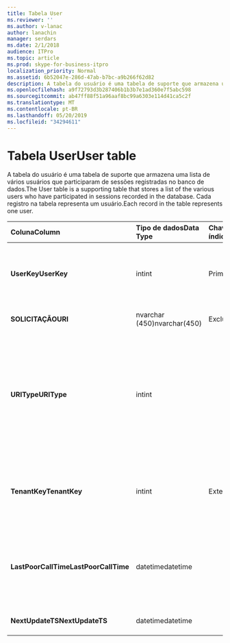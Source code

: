 ```yaml
---
title: Tabela User
ms.reviewer: ''
ms.author: v-lanac
author: lanachin
manager: serdars
ms.date: 2/1/2018
audience: ITPro
ms.topic: article
ms.prod: skype-for-business-itpro
localization_priority: Normal
ms.assetid: 6b52047e-286d-47ab-b7bc-a9b266f62d82
description: A tabela do usuário é uma tabela de suporte que armazena uma lista de vários usuários que participaram de sessões registradas no banco de dados. Cada registro na tabela representa um usuário.
ms.openlocfilehash: a9f72793d3b287406b1b3b7e1ad360e7f5abc598
ms.sourcegitcommit: ab47ff88f51a96aaf8bc99a6303e114d41ca5c2f
ms.translationtype: MT
ms.contentlocale: pt-BR
ms.lasthandoff: 05/20/2019
ms.locfileid: "34294611"
---
```

# <a name="user-table"></a><span data-ttu-id="aadc8-104">Tabela User</span><span class="sxs-lookup"><span data-stu-id="aadc8-104">User table</span></span>
 
<span data-ttu-id="aadc8-105">A tabela do usuário é uma tabela de suporte que armazena uma lista de vários usuários que participaram de sessões registradas no banco de dados.</span><span class="sxs-lookup"><span data-stu-id="aadc8-105">The User table is a supporting table that stores a list of the various users who have participated in sessions recorded in the database.</span></span> <span data-ttu-id="aadc8-106">Cada registro na tabela representa um usuário.</span><span class="sxs-lookup"><span data-stu-id="aadc8-106">Each record in the table represents one user.</span></span>
  
|<span data-ttu-id="aadc8-107">**Coluna**</span><span class="sxs-lookup"><span data-stu-id="aadc8-107">**Column**</span></span>|<span data-ttu-id="aadc8-108">**Tipo de dados**</span><span class="sxs-lookup"><span data-stu-id="aadc8-108">**Data Type**</span></span>|<span data-ttu-id="aadc8-109">**Chave/índice**</span><span class="sxs-lookup"><span data-stu-id="aadc8-109">**Key/Index**</span></span>|<span data-ttu-id="aadc8-110">**Detalhes**</span><span class="sxs-lookup"><span data-stu-id="aadc8-110">**Details**</span></span>|
|:-----|:-----|:-----|:-----|
|<span data-ttu-id="aadc8-111">**UserKey**</span><span class="sxs-lookup"><span data-stu-id="aadc8-111">**UserKey**</span></span> <br/> |<span data-ttu-id="aadc8-112">int</span><span class="sxs-lookup"><span data-stu-id="aadc8-112">int</span></span>  <br/> |<span data-ttu-id="aadc8-113">Primária</span><span class="sxs-lookup"><span data-stu-id="aadc8-113">Primary</span></span>  <br/> |<span data-ttu-id="aadc8-114">Número exclusivo que identifica esse usuário.</span><span class="sxs-lookup"><span data-stu-id="aadc8-114">Unique number identifying this user.</span></span>  <br/> |
|<span data-ttu-id="aadc8-115">**SOLICITAÇÃO**</span><span class="sxs-lookup"><span data-stu-id="aadc8-115">**URI**</span></span> <br/> |<span data-ttu-id="aadc8-116">nvarchar (450)</span><span class="sxs-lookup"><span data-stu-id="aadc8-116">nvarchar(450)</span></span>  <br/> |<span data-ttu-id="aadc8-117">Exclusividade</span><span class="sxs-lookup"><span data-stu-id="aadc8-117">Unique</span></span>  <br/> |<span data-ttu-id="aadc8-118">Cadeia de caracteres de URI.</span><span class="sxs-lookup"><span data-stu-id="aadc8-118">URI string.</span></span>  <br/> |
|<span data-ttu-id="aadc8-119">**URIType**</span><span class="sxs-lookup"><span data-stu-id="aadc8-119">**URIType**</span></span> <br/> |<span data-ttu-id="aadc8-120">int</span><span class="sxs-lookup"><span data-stu-id="aadc8-120">int</span></span>  <br/> ||<span data-ttu-id="aadc8-121">1 é um tipo de URI desconhecido.</span><span class="sxs-lookup"><span data-stu-id="aadc8-121">1 is unknown URI type.</span></span>  <br/> <span data-ttu-id="aadc8-122">2 é o URI do usuário.</span><span class="sxs-lookup"><span data-stu-id="aadc8-122">2 is user URI.</span></span>  <br/> <span data-ttu-id="aadc8-123">4 é o URI da conferência.</span><span class="sxs-lookup"><span data-stu-id="aadc8-123">4 is conference URI.</span></span>  <br/> <span data-ttu-id="aadc8-124">8 é o URI do telefone.</span><span class="sxs-lookup"><span data-stu-id="aadc8-124">8 is phone URI.</span></span>  <br/> |
|<span data-ttu-id="aadc8-125">**TenantKey**</span><span class="sxs-lookup"><span data-stu-id="aadc8-125">**TenantKey**</span></span> <br/> |<span data-ttu-id="aadc8-126">int</span><span class="sxs-lookup"><span data-stu-id="aadc8-126">int</span></span>  <br/> |<span data-ttu-id="aadc8-127">Exterior</span><span class="sxs-lookup"><span data-stu-id="aadc8-127">Foreign</span></span>  <br/> |<span data-ttu-id="aadc8-128">Locatário do usuário, referenciado da tabela de locatários.</span><span class="sxs-lookup"><span data-stu-id="aadc8-128">Tenant of the user, referenced from tenant table.</span></span>  <br/> |
|<span data-ttu-id="aadc8-129">**LastPoorCallTime**</span><span class="sxs-lookup"><span data-stu-id="aadc8-129">**LastPoorCallTime**</span></span> <br/> |<span data-ttu-id="aadc8-130">datetime</span><span class="sxs-lookup"><span data-stu-id="aadc8-130">datetime</span></span>  <br/> ||<span data-ttu-id="aadc8-131">Carimbo de data/hora mais recente quando o usuário tiver uma chamada de áudio ruim.</span><span class="sxs-lookup"><span data-stu-id="aadc8-131">Latest time stamp when the user had a poor audio call.</span></span>  <br/> |
|<span data-ttu-id="aadc8-132">**NextUpdateTS**</span><span class="sxs-lookup"><span data-stu-id="aadc8-132">**NextUpdateTS**</span></span> <br/> |<span data-ttu-id="aadc8-133">datetime</span><span class="sxs-lookup"><span data-stu-id="aadc8-133">datetime</span></span>  <br/> ||<span data-ttu-id="aadc8-134">Somente para uso interno.</span><span class="sxs-lookup"><span data-stu-id="aadc8-134">For internal use only.</span></span>  <br/> |
   

